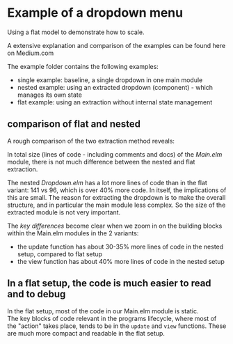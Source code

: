 # Example of a dropdown menu

Using a flat model to demonstrate how to scale.

A extensive explanation and comparison of the examples can be found here on Medium.com

The example folder contains the following examples:
- single example: baseline, a single dropdown in one main module
- nested example: using an extracted dropdown (component) - which manages its own state
- flat example: using an extraction without internal state management

## comparison of flat and nested
A rough comparison of the two extraction method reveals:

In total size (lines of code - including comments and docs) of the *Main.elm* module, there is not much difference between the nested and flat extraction.

The nested *Dropdown.elm* has a lot more lines of code than in the flat variant: 141 vs 96, which is over 40% more code.
In itself, the implications of this are small. The reason for extracting the dropdown is to make the overall structure, and in particular the main module less complex. So the size of the extracted module is not very important.

The *key differences* become clear when we zoom in on the building blocks within the Main.elm modules in the 2 variants:

- the update function has about 30-35% more lines of code in the nested setup, compared to flat setup
- the view function has about 40% more lines of code in the nested setup

## In a flat setup, the code is much easier to read and to debug
In the flat setup, most of the code in our Main.elm module is static.  
The key blocks of code relevant in the programs lifecycle, where most of the "action" takes place, tends to be in the `update` and `view` functions. These are much more compact and readable in the flat setup.